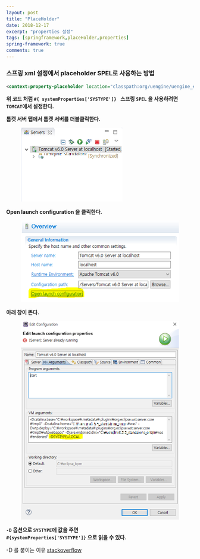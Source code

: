 ```yaml
---
layout: post
title: "PlaceHolder"
date: 2018-12-17
excerpt: "properties 설정"
tags: [springframework,placeHolder,properties]
spring-framework: true
comments: true
---
```



### 스프링 xml 설정에서 placeholder SPEL로 사용하는 방법
~~~xml
<context:property-placeholder location="classpath:org/uengine/uengine_#{ systemProperties['SYSTYPE']}.properties" />
~~~
**위 코드 처럼 `#{ systemProperties['SYSTYPE']} ` 스프링 `SPEL` 을 사용하려면**  
**`TOMCAT`에서 설정한다.**  

**톰캣 서버 탭에서 톰캣 서버를 더블클릭한다.**  
<figure>
	<a href="https://github.com/ixtears23/docs/blob/master/spring/img/01.png?raw=true"><img src="https://github.com/ixtears23/docs/blob/master/spring/img/01.png?raw=true"></a>
</figure>

**Open launch configuration 을 클릭한다.**  
<figure>
	<a href="https://github.com/ixtears23/docs/blob/master/spring/img/02.PNG?raw=true"><img src="https://github.com/ixtears23/docs/blob/master/spring/img/02.PNG?raw=true"></a>
</figure>

**아래 창이 뜬다.**  
<figure>
	<a href="https://github.com/ixtears23/docs/blob/master/spring/img/03.PNG?raw=true"><img src="https://github.com/ixtears23/docs/blob/master/spring/img/03.png?raw=true"></a>
</figure>

**`-D` 옵션으로 `SYSTYPE`에 값을 주면**  
**`#{systemProperties['SYSTYPE']}` 으로 읽을 수 있다.**  


-D 를 붙이는 이유 [stackoverflow](https://stackoverflow.com/questions/44745261/why-do-jvm-arguments-start-with-d)
